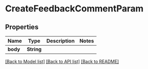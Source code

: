 # CreateFeedbackCommentParam

## Properties

Name | Type | Description | Notes
------------ | ------------- | ------------- | -------------
**body** | **String** |  | 

[[Back to Model list]](../README.md#documentation-for-models) [[Back to API list]](../README.md#documentation-for-api-endpoints) [[Back to README]](../README.md)


